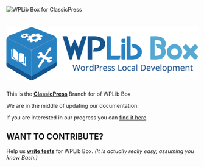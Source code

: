 ![WPLib Box for ClassicPress](https://img.shields.io/badge/WPLib%20Box%20for%20ClassicPress-beta-yellow.svg)

# ![WPLib-Box](https://github.com/wplib/wplib.github.io/raw/master/WPLib-Box-100x.png)

This is the [**ClassicPress**](https://www.classicpress.net) Branch for of WPLib Box

We are in the middle of updating our documentation.  

If you are interested in our progress you can [find it here](https://wplib.github.io/box-docs/).

## WANT TO CONTRIBUTE?

Help us [**write tests**](https://github.com/wplib/wplib-box/issues/538) for WPLib Box. _(It is actually really easy, assuming you know Bash.)_
